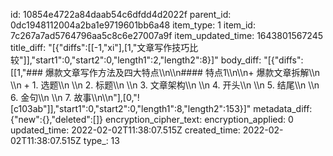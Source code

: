 id: 10854e4722a84daab54c6dfdd4d2022f
parent_id: 0dc1948112004a2ba1e9719601bb6a48
item_type: 1
item_id: 7c267a7ad5764796aa5c8c6e27007a9f
item_updated_time: 1643801567245
title_diff: "[{\"diffs\":[[-1,\"xi\"],[1,\"文章写作技巧比较\"]],\"start1\":0,\"start2\":0,\"length1\":2,\"length2\":8}]"
body_diff: "[{\"diffs\":[[1,\"### 爆款文章写作方法及四大特点\\\n\\\n#### 特点1\\\n\\\n+ 爆款文章拆解\\\n  \\\n  + 1.  选题\\\n    \\\n    2. 标题\\\n    \\\n    3. 文章架构\\\n    \\\n    4. 开头\\\n    \\\n    5. 结尾\\\n    \\\n    6. 金句\\\n    \\\n    7. 故事\\\n\\\n\"],[0,\"![c103ab\"]],\"start1\":0,\"start2\":0,\"length1\":8,\"length2\":153}]"
metadata_diff: {"new":{},"deleted":[]}
encryption_cipher_text: 
encryption_applied: 0
updated_time: 2022-02-02T11:38:07.515Z
created_time: 2022-02-02T11:38:07.515Z
type_: 13